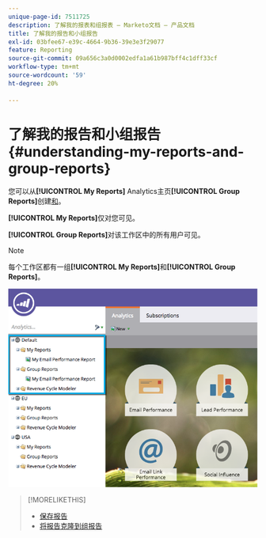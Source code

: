 ```yaml
---
unique-page-id: 7511725
description: 了解我的报表和组报表 — Marketo文档 — 产品文档
title: 了解我的报告和小组报告
exl-id: 03bfee67-e39c-4664-9b36-39e3e3f29077
feature: Reporting
source-git-commit: 09a656c3a0d0002edfa1a61b987bff4c1dff33cf
workflow-type: tm+mt
source-wordcount: '59'
ht-degree: 20%

---
```


# 了解我的报告和小组报告 {#understanding-my-reports-and-group-reports}

您可以从&#x200B;**[!UICONTROL My Reports]** Analytics主页&#x200B;**[!UICONTROL Group Reports]**&#x200B;创建[和](/help/marketo/product-docs/reporting/basic-reporting/creating-reports/navigating-the-analytics-home-page.md)。

**[!UICONTROL My Reports]**&#x200B;仅对您可见。

**[!UICONTROL Group Reports]**&#x200B;对该工作区中的所有用户可见。

>[!NOTE]
>
>每个工作区都有一组&#x200B;**[!UICONTROL My Reports]**&#x200B;和&#x200B;**[!UICONTROL Group Reports]**。

![](assets/image2015-4-21-14-3a41-3a22.png)

>[!MORELIKETHIS]
>
>* [保存报告](/help/marketo/product-docs/reporting/basic-reporting/creating-reports/save-a-report.md)
>* [将报告克隆到组报告](/help/marketo/product-docs/reporting/basic-reporting/report-activity/clone-a-report-to-group-reports.md)
